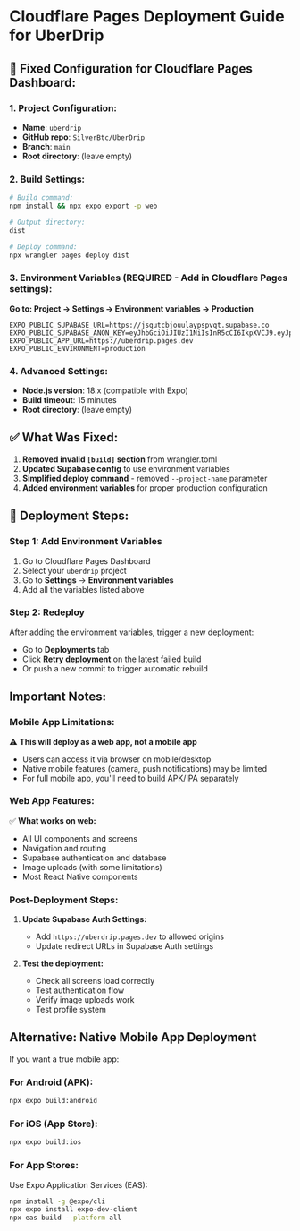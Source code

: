 # Cloudflare Pages Deployment Guide for UberDrip

## 🔧 Fixed Configuration for Cloudflare Pages Dashboard:

### 1. Project Configuration:
- **Name**: `uberdrip`
- **GitHub repo**: `SilverBtc/UberDrip`
- **Branch**: `main`
- **Root directory**: (leave empty)

### 2. Build Settings:
```bash
# Build command:
npm install && npx expo export -p web

# Output directory:
dist

# Deploy command:
npx wrangler pages deploy dist
```

### 3. Environment Variables (REQUIRED - Add in Cloudflare Pages settings):
**Go to: Project → Settings → Environment variables → Production**

```
EXPO_PUBLIC_SUPABASE_URL=https://jsqutcbjouulaypspvqt.supabase.co
EXPO_PUBLIC_SUPABASE_ANON_KEY=eyJhbGciOiJIUzI1NiIsInR5cCI6IkpXVCJ9.eyJpc3MiOiJzdXBhYmFzZSIsInJlZiI6ImpzcXV0Y2Jqb3V1bGF5cHNwdnF0Iiwicm9sZSI6ImFub24iLCJpYXQiOjE3NDczNzM3NjQsImV4cCI6MjA2Mjk0OTc2NH0.tw94pFCbE1rmEj3gRhG_NoPlrZnzNgrCCY6UzXILYmI
EXPO_PUBLIC_APP_URL=https://uberdrip.pages.dev
EXPO_PUBLIC_ENVIRONMENT=production
```

### 4. Advanced Settings:
- **Node.js version**: 18.x (compatible with Expo)
- **Build timeout**: 15 minutes
- **Root directory**: (leave empty)

## ✅ What Was Fixed:

1. **Removed invalid `[build]` section** from wrangler.toml
2. **Updated Supabase config** to use environment variables
3. **Simplified deploy command** - removed `--project-name` parameter
4. **Added environment variables** for proper production configuration

## 🚀 Deployment Steps:

### Step 1: Add Environment Variables
1. Go to Cloudflare Pages Dashboard
2. Select your `uberdrip` project
3. Go to **Settings** → **Environment variables**
4. Add all the variables listed above

### Step 2: Redeploy
After adding the environment variables, trigger a new deployment:
- Go to **Deployments** tab
- Click **Retry deployment** on the latest failed build
- Or push a new commit to trigger automatic rebuild

## Important Notes:

### Mobile App Limitations:
⚠️ **This will deploy as a web app, not a mobile app**
- Users can access it via browser on mobile/desktop
- Native mobile features (camera, push notifications) may be limited
- For full mobile app, you'll need to build APK/IPA separately

### Web App Features:
✅ **What works on web:**
- All UI components and screens
- Navigation and routing
- Supabase authentication and database
- Image uploads (with some limitations)
- Most React Native components

### Post-Deployment Steps:
1. **Update Supabase Auth Settings:**
   - Add `https://uberdrip.pages.dev` to allowed origins
   - Update redirect URLs in Supabase Auth settings

2. **Test the deployment:**
   - Check all screens load correctly
   - Test authentication flow
   - Verify image uploads work
   - Test profile system

## Alternative: Native Mobile App Deployment

If you want a true mobile app:

### For Android (APK):
```bash
npx expo build:android
```

### For iOS (App Store):
```bash
npx expo build:ios
```

### For App Stores:
Use Expo Application Services (EAS):
```bash
npm install -g @expo/cli
npx expo install expo-dev-client
npx eas build --platform all
```
